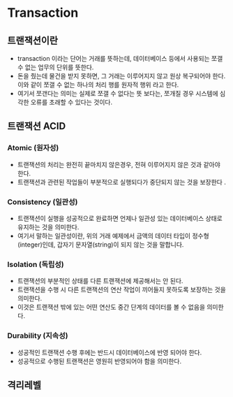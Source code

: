 # Transaction
## 트랜잭션이란
- transaction 이라는 단어는 거래를 뜻하는데, 데이터베이스 등에서 사용되는 쪼갤 수 없는 업무의 단위를 뜻한다.
- 돈을 줬는데 물건을 받지 못하면, 그 거래는 이루어지지 않고 원상 복구되어야 한다. 이와 같이 쪼갤 수 없는 하나의 처리 행를 원자적 행위 라고 한다.
- 여기서 쪼갠다는 의미는 실제로 쪼갤 수 없다는 뜻 보다는, 쪼개질 경우 시스템에 심각한 오류를 초래할 수 있다는 것이다.

## 트랜잭션 ACID
### Atomic (원자성)
- 트랜잭션의 처리는 완전히 끝마치지 않은경우, 전혀 이루어지지 않은 것과 같아야 한다.
- 트랜잭션과 관련된 작업들이 부분적으로 실행되다가 중단되지 않는 것을 보장한다 . 
### Consistency (일관성)
- 트랜잭션이 실행을 성공적으로 완료하면 언제나 일관성 있는 데이터베이스 상태로 유지하는 것을 의미한다.
- 여기서 말하는 일관성이란, 위의 거래 예제에서 금액의 데이터 타입이 정수형(integer)인데, 갑자기 문자열(string)이 되지 않는 것을 말합니다.
### Isolation (독립성)
- 트랜잭션의 부분적인 상태를 다른 트랜잭션에 제공해서는 안 된다.
- 트랜잭션을 수행 시 다른 트랜잭션의 연산 작업이 끼어들지 못하도록 보장하는 것을 의미한다. 
- 이것은 트랜잭션 밖에 있는 어떤 연산도 중간 단계의 데이터를 볼 수 없음을 의미한다. 
### Durability (지속성)
- 성공적인 트랜잭션 수행 후에는 반드시 데이터베이스에 반영 되어야 한다.
- 성공적으로 수행된 트랜잭션은 영원히 반영되어야 함을 의미한다.

## 격리레벨
